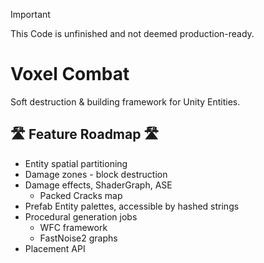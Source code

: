 > [!IMPORTANT]
> This Code is unfinished and not deemed production-ready.

# Voxel Combat

Soft destruction & building framework for Unity Entities.

## 🛣️ Feature Roadmap 🛣️

* Entity spatial partitioning
* Damage zones - block destruction
* Damage effects, ShaderGraph, ASE
  * Packed Cracks map
* Prefab Entity palettes, accessible by hashed strings
* Procedural generation jobs
  * WFC framework
  * FastNoise2 graphs
* Placement API
